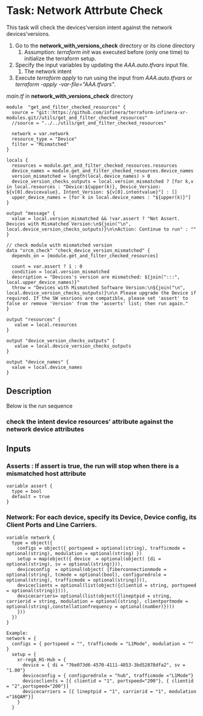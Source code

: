 # Task: Network Attrbute Check
This task will check the devices'version intent against the network devices'versions. 
  1. Go to the **network_with_versions_check** directory or its clone directory
     1. Assumption: *terraform init* was executed before (only one time) to initialize the terraform setup.
  2. Specify the input variables by updating the *AAA.auto.tfvars* input file. 
     1. The network intent
  3. Execute *terraform apply* to run using the input from *AAA.auto.tfvars* or *terraform -apply -var-file="AAA.tfvars"*. 

*main.tf* in **network_with_versions_check** directory
```
module  "get_and_filter_checked_resources" {
  source = "git::https://github.com/infinera/terraform-infinera-xr-modules.git//utils/get_and_filter_checked_resources"
  //source = "../../utils/get_and_filter_checked_resources"

  network = var.network
  resource_type = "Device"
  filter = "Mismatched"
}

locals {
  resources = module.get_and_filter_checked_resources.resources
  device_names = module.get_and_filter_checked_resources.device_names
  version_mismatched = length(local.device_names) > 0
  device_version_checks_outputs = local.version_mismatched ? [for k,v in local.resources : "Device:${upper(k)}, Device_Version: ${v[0].devicevalue}, Intent_Version: ${v[0].intentvalue}"] : []
  upper_device_names = [for k in local.device_names : "${upper(k)}"]
}

output "message" {
  value = local.version_mismatched && !var.assert ? "Not Assert. Devices with Mismatched Version:\n${join("\n", local.device_version_checks_outputs)}\n\nAction: Continue to run" : ""
}

// check module with mismatched version
data "xrcm_check" "check_device_version_mismatched" {
  depends_on = [module.get_and_filter_checked_resources] 

  count = var.assert ? 1 : 0
  condition = local.version_mismatched
  description = "Devices's version are mismatched: ${join(":::", local.upper_device_names)}"
  throw = "Devices with Mismatched Software Version:\n${join("\n", local.device_version_checks_outputs)}\n\n Please upgrade the Device if required. If the SW vesrions are compatible, please set 'assert' to false or remove 'Version' from the 'asserts' list; then run again."
}

output "resources" {
   value = local.resources
}

output "device_version_checks_outputs" {
   value = local.device_version_checks_outputs
}

output "device_names" {
  value = local.device_names
}

```
## Description
Below is the run sequence
### check the intent device resources' attribute against the network device attributes

## Inputs
### Asserts : If assert is true, the run will stop when there is a mismatched host attribute
```
variable assert { 
  type = bool
  default = true 
}
```
### Network: For each device, specify its Device, Device config, its Client Ports and Line Carriers.
```
variable network {
  type = object({
    configs = object({ portspeed = optional(string), trafficmode = optional(string), modulation = optional(string) })
    setup = map(object({ device  = optional(object( {di = optional(string), sv = optional(string)})),
    deviceconfig  = optional(object( {fiberconnectionmode = optional(string), tcmode = optional(bool), configuredrole = optional(string), trafficmode = optional(string)})),
    deviceclients = optional(list(object({clientid = string, portspeed = optional(string)}))),
    devicecarriers= optional(list(object({lineptpid = string, carrierid = string, modulation = optional(string), clientportmode = optional(string),constellationfrequency = optional(number)})))
    }))
  })
}

Example:
network = {
  configs = { portspeed = "", trafficmode = "L1Mode", modulation = "" }
  setup = {
    xr-regA_H1-Hub = {
      device = { di = "76e073d6-4570-4111-4853-3bd52878dfa2", sv = "1.00"}
      deviceconfig = { configuredrole = "hub", trafficmode ="L1Mode"}
      deviceclients = [{ clientid = "1", portspeed="200"}, { clientid = "2",portspeed="200"}]
      devicecarriers = [{ lineptpid = "1", carrierid = "1", modulation ="16QAM"}] 
    }
  }
```
